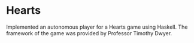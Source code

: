 # Hearts
Implemented an autonomous player for a Hearts game using Haskell.
The framework of the game was provided by Professor Timothy Dwyer.
